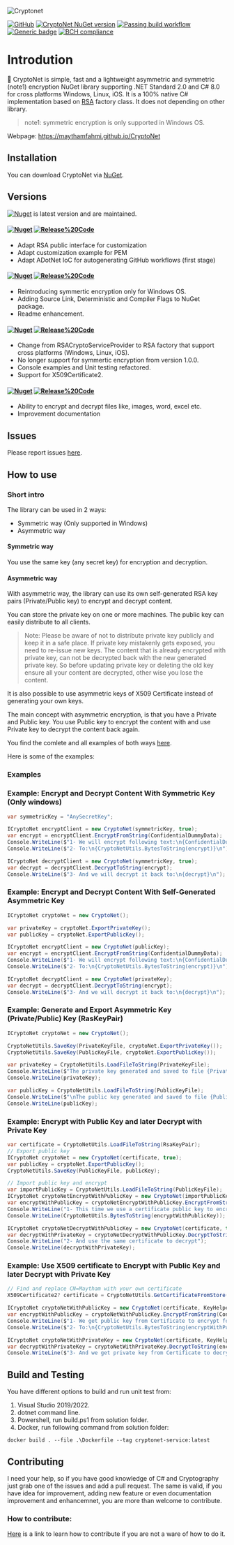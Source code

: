 ![Cryptonet](https://raw.githubusercontent.com/maythamfahmi/CryptoNet/main/img/CryptoNetLogo.svg)

[![GitHub](https://img.shields.io/github/license/maythamfahmi/cryptonet)](https://github.com/maythamfahmi/CryptoNet/blob/main/LICENSE)
[![CryptoNet NuGet version](https://img.shields.io/nuget/v/CryptoNet?color=blue)](https://www.nuget.org/packages/CryptoNet/)
[![Passing build workflow](https://github.com/maythamfahmi/CryptoNet/actions/workflows/ci.yml/badge.svg)](https://github.com/maythamfahmi/CryptoNet/actions/workflows/ci.yml)
[![Generic badge](https://img.shields.io/badge/support-.NET%20Standard%202.0-blue.svg)](https://github.com/maythamfahmi/CryptoNet)
[![BCH compliance](https://bettercodehub.com/edge/badge/maythamfahmi/CryptoNet?branch=main)](https://bettercodehub.com/)


# Introdution
:rocket: CryptoNet is simple, fast and a lightweight asymmetric and symmetric (note1) encryption NuGet library supporting .NET Standard 2.0 and C# 8.0 for cross platforms Windows, Linux, iOS.
It is a 100% native C# implementation based on [RSA](https://docs.microsoft.com/en-us/dotnet/api/system.security.cryptography.rsa?view=net-6.0) factory class.
It does not depending on other library.

> note1: symmetric encryption is only supported in Windows OS.

Webpage: https://maythamfahmi.github.io/CryptoNet

## Installation

You can download CryptoNet via [NuGet](https://www.nuget.org/packages/CryptoNet/).

## Versions

[![Nuget](https://img.shields.io/nuget/v/cryptonet?style=social)](https://www.nuget.org/packages/CryptoNet/) is latest version and are maintained. 

#### [![Nuget](https://img.shields.io/badge/nuget-v1.6.0-blue?style=social)](https://www.nuget.org/packages/CryptoNet/1.6.0) [![Release%20Code](https://img.shields.io/badge/release%20code-v1.6.0-blue?style=social)](https://github.com/maythamfahmi/CryptoNet/releases/tag/v1.6.0)
- Adapt RSA public interface for customization
- Adapt customization example for PEM
- Adapt ADotNet IoC for autogenerating GitHub workflows (first stage)

#### [![Nuget](https://img.shields.io/badge/nuget-v1.5.0-blue?style=social)](https://www.nuget.org/packages/CryptoNet/1.5.0) [![Release%20Code](https://img.shields.io/badge/release%20code-v1.5.0-blue?style=social)](https://github.com/maythamfahmi/CryptoNet/releases/tag/v1.5.0)
- Reintroducing symmertic encryption only for Windows OS.
- Adding Source Link, Deterministic and Compiler Flags to NuGet package.
- Readme enhancement.

#### [![Nuget](https://img.shields.io/badge/nuget-v1.2.0-blue?style=social)](https://www.nuget.org/packages/CryptoNet/1.2.0) [![Release%20Code](https://img.shields.io/badge/release%20code-v1.2.0-blue?style=social)](https://github.com/maythamfahmi/CryptoNet/releases/tag/v1.2.0)
- Change from RSACryptoServiceProvider to RSA factory that support cross platforms (Windows, Linux, iOS).
- No longer support for symmertic encryption from version 1.0.0.
- Console examples and Unit testing refactored.
- Support for X509Certificate2.

#### [![Nuget](https://img.shields.io/badge/nuget-v1.0.0-blue?style=social)](https://www.nuget.org/packages/CryptoNet/1.0.0) [![Release%20Code](https://img.shields.io/badge/release%20code-v1.0.0-blue?style=social)](https://github.com/maythamfahmi/CryptoNet/releases/tag/v1.0.0)

- Ability to encrypt and decrypt files like, images, word, excel etc.
- Improvement documentation

## Issues

Please report issues [here](https://github.com/maythamfahmi/CryptoNet/issues).

## How to use

### Short intro

The library can be used in 2 ways:

* Symmetric way (Only supported in Windows)
* Asymmetric way

#### Symmetric way
You use the same key (any secret key) for encryption and decryption.

#### Asymmetric way
With asymmetric way, the library can use its own self-generated RSA key pairs (Private/Public key) to encrypt and decrypt content.

You can store the private key on one or more machines. The public key can easily distribute to all clients.

> Note: Please be aware of not to distribute private key publicly and keep it in a safe place. If private key mistakenly gets exposed, you need to re-issue new keys. The content that is already encrypted with private key, can not be decrypted back with the new generated private key. So before updating private key or deleting the old key ensure all your content are decrypted, other wise you lose the content.

It is also possible to use asymmetric keys of X509 Certificate instead of generating your own keys.

The main concept with asymmetric encryption, is that you have a Private and Public key. You use Public key to encrypt the content with and use Private key to decrypt the content back again.

You find the comlete and all examples of both ways [here](https://github.com/maythamfahmi/CryptoNet/blob/main/CryptoNetCmd/Example.cs).

Here is some of the examples:

### Examples

### Example: Encrypt and Decrypt Content With Symmetric Key (Only windows)
```csharp
var symmetricKey = "AnySecretKey";

ICryptoNet encryptClient = new CryptoNet(symmetricKey, true);
var encrypt = encryptClient.EncryptFromString(ConfidentialDummyData);
Console.WriteLine($"1- We will encrypt following text:\n{ConfidentialDummyData}\n");
Console.WriteLine($"2- To:\n{CryptoNetUtils.BytesToString(encrypt)}\n");

ICryptoNet decryptClient = new CryptoNet(symmetricKey, true);
var decrypt = decryptClient.DecryptToString(encrypt);
Console.WriteLine($"3- And we will decrypt it back to:\n{decrypt}\n");
```

### Example: Encrypt and Decrypt Content With Self-Generated Asymmetric Key
```csharp
ICryptoNet cryptoNet = new CryptoNet();

var privateKey = cryptoNet.ExportPrivateKey();
var publicKey = cryptoNet.ExportPublicKey();

ICryptoNet encryptClient = new CryptoNet(publicKey);
var encrypt = encryptClient.EncryptFromString(ConfidentialDummyData);
Console.WriteLine($"1- We will encrypt following text:\n{ConfidentialDummyData}\n");
Console.WriteLine($"2- To:\n{CryptoNetUtils.BytesToString(encrypt)}\n");

ICryptoNet decryptClient = new CryptoNet(privateKey);
var decrypt = decryptClient.DecryptToString(encrypt);
Console.WriteLine($"3- And we will decrypt it back to:\n{decrypt}\n");
```

### Example: Generate and Export Asymmetric Key (Private/Public) Key (RasKeyPair)
```csharp
ICryptoNet cryptoNet = new CryptoNet();

CryptoNetUtils.SaveKey(PrivateKeyFile, cryptoNet.ExportPrivateKey());
CryptoNetUtils.SaveKey(PublicKeyFile, cryptoNet.ExportPublicKey());

var privateKey = CryptoNetUtils.LoadFileToString(PrivateKeyFile);
Console.WriteLine($"The private key generated and saved to file {PrivateKeyFile}");
Console.WriteLine(privateKey);

var publicKey = CryptoNetUtils.LoadFileToString(PublicKeyFile);
Console.WriteLine($"\nThe public key generated and saved to file {PublicKeyFile}");
Console.WriteLine(publicKey);
```

### Example: Encrypt with Public Key and later Decrypt with Private Key
```csharp
var certificate = CryptoNetUtils.LoadFileToString(RsaKeyPair);
// Export public key
ICryptoNet cryptoNet = new CryptoNet(certificate, true);
var publicKey = cryptoNet.ExportPublicKey();
CryptoNetUtils.SaveKey(PublicKeyFile, publicKey);

// Import public key and encrypt
var importPublicKey = CryptoNetUtils.LoadFileToString(PublicKeyFile);
ICryptoNet cryptoNetEncryptWithPublicKey = new CryptoNet(importPublicKey, true);
var encryptWithPublicKey = cryptoNetEncryptWithPublicKey.EncryptFromString(ConfidentialDummyData);
Console.WriteLine("1- This time we use a certificate public key to encrypt");
Console.WriteLine(CryptoNetUtils.BytesToString(encryptWithPublicKey));

ICryptoNet cryptoNetDecryptWithPublicKey = new CryptoNet(certificate, true);
var decryptWithPrivateKey = cryptoNetDecryptWithPublicKey.DecryptToString(encryptWithPublicKey);
Console.WriteLine("2- And use the same certificate to decrypt");
Console.WriteLine(decryptWithPrivateKey);
```

### Example: Use X509 certificate to Encrypt with Public Key and later Decrypt with Private Key
```csharp
// Find and replace CN=Maytham with your own certificate
X509Certificate2? certificate = CryptoNetUtils.GetCertificateFromStore("CN=Maytham");

ICryptoNet cryptoNetWithPublicKey = new CryptoNet(certificate, KeyHelper.KeyType.PublicKey);
var encryptWithPublicKey = cryptoNetWithPublicKey.EncryptFromString(ConfidentialDummyData);
Console.WriteLine($"1- We get public key from Certificate to encrypt following text:\n{ConfidentialDummyData}\n");
Console.WriteLine($"2- To:\n{CryptoNetUtils.BytesToString(encryptWithPublicKey)}\n");

ICryptoNet cryptoNetWithPrivateKey = new CryptoNet(certificate, KeyHelper.KeyType.PrivateKey);
var decryptWithPrivateKey = cryptoNetWithPrivateKey.DecryptToString(encryptWithPublicKey);
Console.WriteLine($"3- And we get private key from Certificate to decrypt it back to:\n{decryptWithPrivateKey}");
```

## Build and Testing
You have different options to build and run unit test from:
 1. Visual Studio 2019/2022.
 2. dotnet command line.
 3. Powershell, run build.ps1 from solution folder.
 4. Docker, run following command from solution folder:

```
docker build . --file .\Dockerfile --tag cryptonet-service:latest
```

## Contributing

I need your help, so if you have good knowledge of C# and Cryptography just grab one of the issues and add a pull request.
The same is valid, if you have idea for improvement, adding new feature or even documentation improvement and enhancemnet, you are more than welcome to contribute.

### How to contribute:

[Here](https://www.dataschool.io/how-to-contribute-on-github/) is a link to learn how to contribute if you are not a ware of how to do it.
